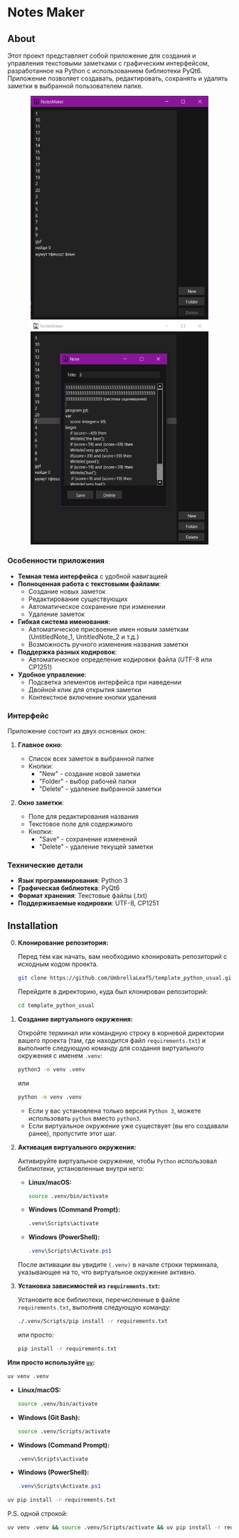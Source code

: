# Notes Maker

## About

Этот проект представляет собой приложение для создания и управления текстовыми заметками с графическим интерфейсом, разработанное на Python с использованием библиотеки PyQt6. Приложение позволяет создавать, редактировать, сохранять и удалять заметки в выбранной пользователем папке.

<div align="center">
  <img src="./.extra/pictures/app_screen_1.png" width="400">

  <img src="./.extra/pictures/app_screen_2.png" width="400">
</div>

### Особенности приложения

- **Темная тема интерфейса** с удобной навигацией
- **Полноценная работа с текстовыми файлами**:
  - Создание новых заметок
  - Редактирование существующих
  - Автоматическое сохранение при изменении
  - Удаление заметок
- **Гибкая система именования**:
  - Автоматическое присвоение имен новым заметкам (UntitledNote_1, UntitledNote_2 и т.д.)
  - Возможность ручного изменения названия заметки
- **Поддержка разных кодировок**:
  - Автоматическое определение кодировки файла (UTF-8 или CP1251)
- **Удобное управление**:
  - Подсветка элементов интерфейса при наведении
  - Двойной клик для открытия заметки
  - Контекстное включение кнопки удаления

### Интерфейс

Приложение состоит из двух основных окон:

1. **Главное окно**:

   - Список всех заметок в выбранной папке
   - Кнопки:
     - "New" - создание новой заметки
     - "Folder" - выбор рабочей папки
     - "Delete" - удаление выбранной заметки

2. **Окно заметки**:

   - Поле для редактирования названия
   - Текстовое поле для содержимого
   - Кнопки:
     - "Save" - сохранение изменений
     - "Delete" - удаление текущей заметки

### Технические детали

- **Язык программирования**: Python 3
- **Графическая библиотека**: PyQt6
- **Формат хранения**: Текстовые файлы (.txt)
- **Поддерживаемые кодировки**: UTF-8, CP1251

## Installation

0.  **Клонирование репозитория:**

    Перед тем как начать, вам необходимо клонировать репозиторий с исходным кодом проекта.

    ```bash
    git clone https://github.com/UmbrellaLeaf5/template_python_usual.git
    ```

    Перейдите в директорию, куда был клонирован репозиторий:

    ```bash
    cd template_python_usual
    ```

1.  **Создание виртуального окружения:**

    Откройте терминал или командную строку в корневой директории вашего проекта (там, где находится файл `requirements.txt`) и выполните следующую команду для создания виртуального окружения с именем `.venv`:

    ```bash
    python3 -m venv .venv
    ```

    или

    ```bash
    python -m venv .venv
    ```

    - Если у вас установлена только версия `Python 3`, можете использовать `python` вместо `python3`.
    - Если виртуальное окружение уже существует (вы его создавали ранее), пропустите этот шаг.

2.  **Активация виртуального окружения:**

    Активируйте виртуальное окружение, чтобы `Python` использовал библиотеки, установленные внутри него:

    - **Linux/macOS:**

      ```bash
      source .venv/bin/activate
      ```

    - **Windows (Command Prompt):**

      ```cmd
      .venv\Scripts\activate
      ```

    - **Windows (PowerShell):**

      ```powershell
      .venv\Scripts\Activate.ps1
      ```

    После активации вы увидите `(.venv)` в начале строки терминала, указывающее на то, что виртуальное окружение активно.

3.  **Установка зависимостей из `requirements.txt`:**

    Установите все библиотеки, перечисленные в файле `requirements.txt`, выполнив следующую команду:

    ```bash
    ./.venv/Scripts/pip install -r requirements.txt
    ```

    или просто:

    ```bash
    pip install -r requirements.txt
    ```

**Или просто используйте [`uv`](https://github.com/astral-sh/uv):**

```bash
uv venv .venv
```

- **Linux/macOS:**

  ```bash
  source .venv/bin/activate
  ```

- **Windows (Git Bash):**

  ```bash
  source .venv/Scripts/activate
  ```

- **Windows (Command Prompt):**

  ```cmd
  .venv\Scripts\activate
  ```

- **Windows (PowerShell):**

  ```powershell
  .venv\Scripts\Activate.ps1
  ```

```bash
uv pip install -r requirements.txt
```

P.S. одной строкой:

```bash
uv venv .venv && source .venv/Scripts/activate && uv pip install -r requirements.txt
```
